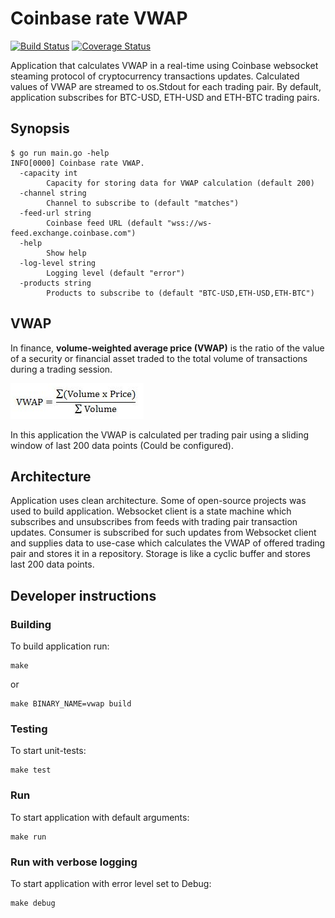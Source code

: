 # Coinbase rate VWAP

[![Build Status](https://github.com/khaliullov/coinbasevwap/actions/workflows/test.yml/badge.svg)](https://github.com/khaliullov/coinbasevwap/actions/workflows/test.yml)
[![Coverage Status](https://coveralls.io/repos/github/khaliullov/coinbasevwap/badge.svg?branch=master)](https://coveralls.io/github/khaliullov/coinbasevwap?branch=master)

Application that calculates VWAP in a real-time using Coinbase websocket
steaming protocol of cryptocurrency transactions updates.
Calculated values of VWAP are streamed to os.Stdout for each trading pair.
By default, application subscribes for BTC-USD, ETH-USD and ETH-BTC
trading pairs.

## Synopsis

    $ go run main.go -help
    INFO[0000] Coinbase rate VWAP.
      -capacity int
            Capacity for storing data for VWAP calculation (default 200)
      -channel string
            Channel to subscribe to (default "matches")
      -feed-url string
            Coinbase feed URL (default "wss://ws-feed.exchange.coinbase.com")
      -help
            Show help
      -log-level string
            Logging level (default "error")
      -products string
            Products to subscribe to (default "BTC-USD,ETH-USD,ETH-BTC")

## VWAP

In finance, **volume-weighted average price (VWAP)** is the ratio of the
value of a security or financial asset traded to the total volume of
transactions during a trading session.

![formula](docs/VWAP.png)

In this application the VWAP is calculated per trading pair using
a sliding window of last 200 data points (Could be configured).

## Architecture

Application uses clean architecture. Some of open-source projects was used
to build application. Websocket client is a state machine which subscribes
and unsubscribes from feeds with trading pair transaction updates.
Consumer is subscribed for such updates from Websocket client and supplies
data to use-case which calculates the VWAP of offered trading pair and
stores it in a repository. Storage is like a cyclic buffer and stores last
200 data points.

## Developer instructions

### Building

To build application run:

    make

or

    make BINARY_NAME=vwap build

### Testing

To start unit-tests:

    make test

### Run

To start application with default arguments:

    make run

### Run with verbose logging

To start application with error level set to Debug:

    make debug
